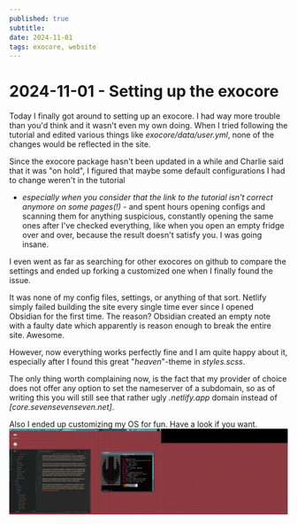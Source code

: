 ```yaml
---
published: true
subtitle: 
date: 2024-11-01
tags: exocore, website
---
```


# 2024-11-01 - Setting up the exocore

Today I finally got around to setting up an exocore. I had way more trouble than you'd think and it wasn't even my own doing. 
When I tried following the tutorial and edited various things like *exocore/data/user.yml*, none of the changes would be reflected in the site. 

Since the exocore package hasn't been updated in a while and Charlie said that it was "on hold", I figured that maybe some default configurations I had to change weren't in the tutorial 
- *especially when you consider that the link to the tutorial isn't correct anymore on some pages(!)* - 
and spent hours opening configs and scanning them for anything suspicious, constantly opening the same ones after I've checked everything, like when you open an empty fridge over and over, because the result doesn't satisfy you. I was going insane.

I even went as far as searching for other exocores on github to compare the settings and ended up forking a customized one when I finally found the issue.

It was none of my config files, settings, or anything of that sort. Netlify simply failed building the site every single time ever since I opened Obsidian for the first time. The reason? Obsidian created an empty note with a faulty date which apparently is reason enough to break the entire site. Awesome.

However, now everything works perfectly fine and I am quite happy about it, especially after I found this great "*heaven*"-theme in *styles.scss*.

The only thing worth complaining now, is the fact that my provider of choice does not offer any option to set the nameserver of a subdomain, so as of writing this you will still see that rather ugly *.netlify.app* domain instead of *[core.sevensevenseven.net]*.

Also I ended up customizing my OS for fun. Have a look if you want.
![customized desktop](/images/desktop24nov1.png)